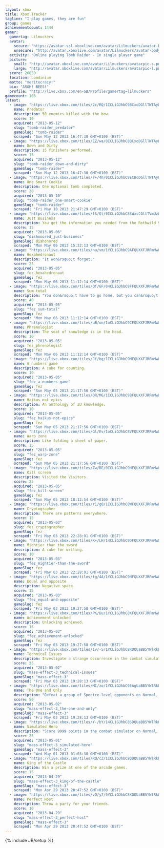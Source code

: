 ```yaml
---
layout: xbox
title: Xbox Tracker
tagline: "I play games, they are fun"
group: games
achievementcount: 1444
gamer: 
  gamertag: Lilmuckers
  avatar: 
    secure: "https://avatar-ssl.xboxlive.com/avatar/Lilmuckers/avatar-body.png"
    unsecure: "http://avatar.xboxlive.com/avatar/Lilmuckers/avatar-body.png"
  activity: "Online playing Tomb Raider - In single player game"
  picture: 
    small: "http://avatar.xboxlive.com/avatar/Lilmuckers/avatarpic-s.png"
    large: "http://avatar.xboxlive.com/avatar/Lilmuckers/avatarpic-l.png"
  score: 26850
  location: Londinium
  motto: "meritocracy!"
  bio: "ARGH! BEES!"
  profile: "http://live.xbox.com/en-GB/Profile?gamertag=lilmuckers"
gamecount: 103
latest: 
  - image: "https://live.xbox.com/tiles/2c/RQ/1ICLiGJhbC9BCxoDGllTWTAyL2FjaC8wLzE1AAAAAOfn5-t-xMU=.jpg"
    name: Predator
    description: 50 enemies killed with the bow.
    score: 10
    acquired: "2013-05-12"
    slug: "tomb-raider_predator"
    gameSlug: "tomb-raider"
    scraped: "Sun May 12 2013 16:47:30 GMT+0100 (BST)"
  - image: "https://live.xbox.com/tiles/EZ/wa/0ICLiGJhbC8QCxoDGllTWTAyL2FjaC8wLzFkAAAAAOfn5-81nA0=.jpg"
    name: Down and Dirty
    description: 15 finishers performed.
    score: 15
    acquired: "2013-05-12"
    slug: "tomb-raider_down-and-dirty"
    gameSlug: "tomb-raider"
    scraped: "Sun May 12 2013 16:47:30 GMT+0100 (BST)"
  - image: "https://live.xbox.com/tiles/r+/4h/0ICLiGJhbC9ECBoDGllTWTAyL2FjaC8wLzIwAAAAAOfn5-8O7rM=.jpg"
    name: One Smart Cookie
    description: One optional tomb completed.
    score: 20
    acquired: "2013-05-10"
    slug: "tomb-raider_one-smart-cookie"
    gameSlug: "tomb-raider"
    scraped: "Fri May 10 2013 21:47:29 GMT+0100 (BST)"
  - image: "https://live.xbox.com/tiles/lS/Qt/0ICLiGJhbC8SWxsCGltTVmUzL2FjaC8wL2FmAAAAAOfn5-8CJIk=.jpg"
    name: Just Business
    description: You got the information you needed from the Rothwild Slaughterhouse
    score: 15
    acquired: "2013-05-06"
    slug: "dishonored_just-business"
    gameSlug: dishonored
    scraped: "Mon May 06 2013 15:32:13 GMT+0100 (BST)"
  - image: "https://live.xbox.com/tiles/nu/vm/1YCLiGJhbC9AFQUXXFJRFmMwL2FjaC8wLzQAAAAA5+fn+snrhQ==.jpg"
    name: Hexahedronaut
    description: "It won&rsquo;t forget."
    score: 25
    acquired: "2013-05-05"
    slug: fez_hexahedronaut
    gameSlug: fez
    scraped: "Mon May 06 2013 11:12:14 GMT+0100 (BST)"
  - image: "https://live.xbox.com/tiles/Qf/GF/04CLiGJhbC9FFQUXXFJRFmMwL2FjaC8wLzEAAAAA5+fn-KrxWg==.jpg"
    name: Sum total
    description: "You don&rsquo;t have to go home, but you can&rsquo;t stay here. Okay, you can stay here."
    score: 40
    acquired: "2013-05-05"
    slug: "fez_sum-total"
    gameSlug: fez
    scraped: "Mon May 06 2013 11:12:14 GMT+0100 (BST)"
  - image: "https://live.xbox.com/tiles/uB/on/1oCLiGJhbC9CFQUXXFJRFmMwL2FjaC8wLzYAAAAA5+fn+Qgaow==.jpg"
    name: Phrenologist
    description: The seat of knowledge is in the head.
    score: 10
    acquired: "2013-05-05"
    slug: fez_phrenologist
    gameSlug: fez
    scraped: "Mon May 06 2013 11:12:14 GMT+0100 (BST)"
  - image: "https://live.xbox.com/tiles/Jf/bg/1ICLiGJhbC9MFQUXXFJRFmMwL2FjaC8wLzgAAAAA5+fn+8-2Pg==.jpg"
    name: A numbers game
    description: A cube for counting.
    score: 10
    acquired: "2013-05-05"
    slug: "fez_a-numbers-game"
    gameSlug: fez
    scraped: "Sun May 05 2013 21:17:56 GMT+0100 (BST)"
  - image: "https://live.xbox.com/tiles/DR/MG/1ICLiGJhbC9BFQUXXFJRFmMwL2FjaC8wLzUAAAAA5+fn+ykTFg==.jpg"
    name: Haikus not epics
    description: An anthology of ZU knowledge.
    score: 10
    acquired: "2013-05-05"
    slug: "fez_haikus-not-epics"
    gameSlug: fez
    scraped: "Sun May 05 2013 21:17:56 GMT+0100 (BST)"
  - image: "https://live.xbox.com/tiles/Gl/Ev/1oCLiGJhbC8VFQUXXFJRFmMwL2FjaC8wL2EAAAAA5+fn+QBRAQ==.jpg"
    name: Warp zone
    description: Like folding a sheet of paper.
    score: 15
    acquired: "2013-05-05"
    slug: "fez_warp-zone"
    gameSlug: fez
    scraped: "Sun May 05 2013 21:17:56 GMT+0100 (BST)"
  - image: "https://live.xbox.com/tiles/Zw/BE/0ICLiGJhbC9HFQUXXFJRFmMwL2FjaC8wLzMAAAAA5+fn-2sAfA==.jpg"
    name: Kill screen
    description: Visited the Visitors.
    score: 25
    acquired: "2013-05-05"
    slug: "fez_kill-screen"
    gameSlug: fez
    scraped: "Sun May 05 2013 18:12:54 GMT+0100 (BST)"
  - image: "https://live.xbox.com/tiles/r1/gO/1ICLiGJhbC8WFQUXXFJRFmMwL2FjaC8wL2IAAAAA5+fn+yFYtA==.jpg"
    name: Cryptographer
    description: There are patterns everywhere.
    score: 15
    acquired: "2013-05-03"
    slug: fez_cryptographer
    gameSlug: fez
    scraped: "Fri May 03 2013 22:28:01 GMT+0100 (BST)"
  - image: "https://live.xbox.com/tiles/K+/LH/14CLiGJhbC9DFQUXXFJRFmMwL2FjaC8wLzcAAAAA5+fn+OjiMA==.jpg"
    name: Mightier than the sword
    description: A cube for writing.
    score: 10
    acquired: "2013-05-03"
    slug: "fez_mightier-than-the-sword"
    gameSlug: fez
    scraped: "Fri May 03 2013 22:28:01 GMT+0100 (BST)"
  - image: "https://live.xbox.com/tiles/tg/4A/1YCLiGJhbC9NFQUXXFJRFmMwL2FjaC8wLzkAAAAA5+fn+i8OrQ==.jpg"
    name: Equal and opposite
    description: Negative space.
    score: 15
    acquired: "2013-05-03"
    slug: "fez_equal-and-opposite"
    gameSlug: fez
    scraped: "Fri May 03 2013 19:27:58 GMT+0100 (BST)"
  - image: "https://live.xbox.com/tiles/PK/Du/1YCLiGJhbC8XFQUXXFJRFmMwL2FjaC8wL2MAAAAA5+fn+sGgJw==.jpg"
    name: Achievement unlocked
    description: Unlocking achieved.
    score: 15
    acquired: "2013-05-03"
    slug: "fez_achievement-unlocked"
    gameSlug: fez
    scraped: "Fri May 03 2013 19:27:58 GMT+0100 (BST)"
  - image: "https://live.xbox.com/tiles/1v/-5/1YCLiGJhbC8RDQUaBB5YWlRkL2FjaC8wLzE3ZQAAAADn5+f61v-L.jpg"
    name: Technical Issues
    description: Investigate a strange occurrence in the combat simulator.
    score: 25
    acquired: "2013-05-02"
    slug: "mass-effect-3_technical-issues"
    gameSlug: "mass-effect-3"
    scraped: "Fri May 03 2013 19:28:13 GMT+0100 (BST)"
  - image: "https://live.xbox.com/tiles/MI/zo/1YCLiGJhbC9EAgUaBB5YWlRkL2FjaC8wLzE4MAAAAADn5+f6x4wt.jpg"
    name: The One and Only
    description: "Defeat a group of Spectre-level opponents on Normal, Hardcore, or Insanity."
    score: 50
    acquired: "2013-05-02"
    slug: "mass-effect-3_the-one-and-only"
    gameSlug: "mass-effect-3"
    scraped: "Fri May 03 2013 19:28:13 GMT+0100 (BST)"
  - image: "https://live.xbox.com/tiles/Y-/bY/14CLiGJhbC8SDQUaBB5YWlRkL2FjaC8wLzE3ZgAAAADn5+f49-Z+.jpg"
    name: Simulated Hero
    description: "Score 9999 points in the combat simulator on Normal, Hardcore, or Insanity."
    score: 25
    acquired: "2013-05-01"
    slug: "mass-effect-3_simulated-hero"
    gameSlug: "mass-effect-3"
    scraped: "Wed May 01 2013 01:03:30 GMT+0100 (BST)"
  - image: "https://live.xbox.com/tiles/RQ/cZ/1ICLiGJhbC8QDQUaBB5YWlRkL2FjaC8wLzE3ZAAAAADn5+f7NgdY.jpg"
    name: King of the Castle
    description: Win a prize at one of the arcade games.
    score: 15
    acquired: "2013-04-29"
    slug: "mass-effect-3_king-of-the-castle"
    gameSlug: "mass-effect-3"
    scraped: "Mon Apr 29 2013 20:47:52 GMT+0100 (BST)"
  - image: "https://live.xbox.com/tiles/vO/y7/0YCLiGJhbC8XDQUaBB5YWlRkL2FjaC8wLzE3YwAAAADn5+f+lOyh.jpg"
    name: Perfect Host
    description: Throw a party for your friends.
    score: 10
    acquired: "2013-04-29"
    slug: "mass-effect-3_perfect-host"
    gameSlug: "mass-effect-3"
    scraped: "Mon Apr 29 2013 20:47:52 GMT+0100 (BST)"
---
```

{% include JB/setup %}
